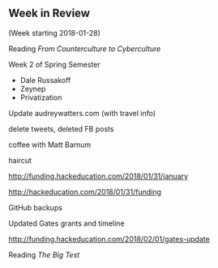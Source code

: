 ## Week in Review

(Week starting 2018-01-28)

Reading _From Counterculture to Cyberculture_

Week 2 of Spring Semester
* Dale Russakoff
* Zeynep
* Privatization

Update audreywatters.com (with travel info)

delete tweets, deleted FB posts

coffee with Matt Barnum

haircut

http://funding.hackeducation.com/2018/01/31/january

http://hackeducation.com/2018/01/31/funding

GitHub backups

Updated Gates grants and timeline

http://funding.hackeducation.com/2018/02/01/gates-update

Reading _The Big Test_
